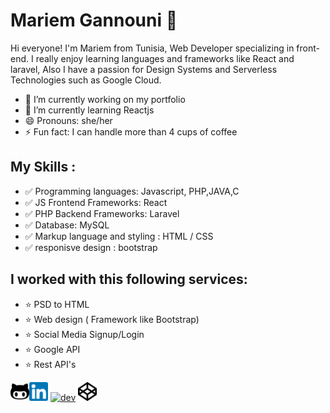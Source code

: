 # Mariem Gannouni  🚀 
Hi everyone! I'm Mariem from Tunisia, Web Developer specializing in front-end. I really enjoy learning languages and frameworks like React and laravel, Also I have a passion for Design Systems and Serverless Technologies such as Google Cloud.

- 🔭 I’m currently working on my portfolio
- 🌱 I’m currently learning Reactjs
- 😄 Pronouns: she/her
- ⚡ Fun fact: I can handle more than 4 cups of coffee

## My Skills :

 - ✅  Programming languages: Javascript, PHP,JAVA,C
 - ✅  JS Frontend Frameworks: React
 - ✅  PHP Backend Frameworks: Laravel
 - ✅  Database: MySQL
 - ✅  Markup language and styling : HTML / CSS
 - ✅ responisve design : bootstrap
 

## I worked with this following services:

- ⭐️ PSD to HTML
- ⭐️ Web design ( Framework like Bootstrap)
- ⭐️ Social Media Signup/Login
- ⭐️ Google API
- ⭐️ Rest API's


[<img src='https://github.com/GannouniMariem/GannouniMariem/blob/main/github-character.png' alt='github' height='30'>](https://github.com/GannouniMariem)[<img src='https://github.com/GannouniMariem/GannouniMariem/blob/main/linkedin.png' alt='linkedin' height='30'>](https://www.linkedin.com/in/mariem-gannouni/)   [<img src='https://cdn.jsdelivr.net/npm/simple-icons@3.0.1/icons/dev-dot-to.svg' alt='dev' height='30'>](https://dev.to/gmariem)   [<img src='https://github.com/GannouniMariem/GannouniMariem/blob/85bd93983dba8da2cb28abb3cae97fc49f6522a1/codepen.png' alt='codepen' height='30'>](https://codepen.io/G-Mariem)  

